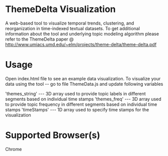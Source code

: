 # ThemeDelta Visualization

A web-based tool to visualize temporal trends, clustering, and reorganization in time-indexed textual datasets.
To get additional information about the tool and underlying topic modeling algorithm please refer to the ThemeDelta paper @ http://www.umiacs.umd.edu/~elm/projects/theme-delta/theme-delta.pdf

# Usage

Open index.html file to see an example data visualization.
To visualize your data using the tool -- go to file ThemeData.js and update following variables

'themes_string' --- 3D array used to provide topic labels in different segments based on individual time stamps
'themes_freq' --- 3D array used to provide topic frequency in different segments based on individual time stamps
'timeStamps' --- 1D array used to specify time stamps for the visualization

# Supported Browser(s)

Chrome

